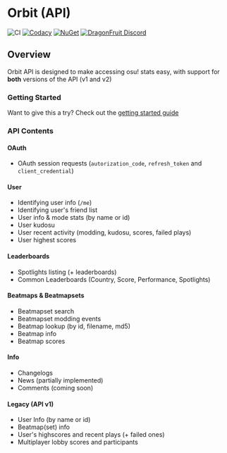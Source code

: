 # Orbit (API)
![CI](https://github.com/dragonfruitnetwork/Orbit-API/workflows/Publish/badge.svg)
[![Codacy](https://api.codacy.com/project/badge/Grade/d4cc27241ce741a482169f3efaa018af)](https://www.codacy.com/gh/dragonfruitnetwork/Orbit-API)
[![NuGet](https://img.shields.io/nuget/v/DragonFruit.Orbit.API.svg?style=popout)](https://www.nuget.org/packages/DragonFruit.Orbit.API/)
[![DragonFruit Discord](https://img.shields.io/discord/482528405292843018?label=Discord&style=popout)](https://discord.gg/VA26u5Z)

## Overview
Orbit API is designed to make accessing osu! stats easy, with support for **both** versions of the API (v1 and v2)

### Getting Started
Want to give this a try? Check out the [getting started guide](https://github.com/dragonfruitnetwork/Orbit-API/blob/master/getting-started.md)

### API Contents

#### OAuth
- OAuth session requests (`autorization_code`, `refresh_token` and `client_credential`)

#### User
- Identifying user info (`/me`)
- Identifying user's friend list
- User info & mode stats (by name or id)
- User kudosu
- User recent activity (modding, kudosu, scores, failed plays)
- User highest scores

#### Leaderboards
- Spotlights listing (+ leaderboards)
- Common Leaderboards (Country, Score, Performance, Spotlights)

#### Beatmaps & Beatmapsets
- Beatmapset search
- Beatmapset modding events
- Beatmap lookup (by id, filename, md5)
- Beatmap info
- Beatmap scores

#### Info
- Changelogs
- News (partially implemented)
- Comments (coming soon)

#### Legacy (API v1)
- User Info (by name or id)
- Beatmap(set) info
- User's highscores and recent plays (+ failed ones)
- Multiplayer lobby scores and participants